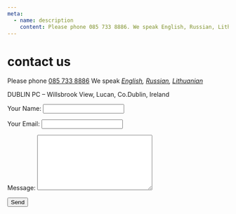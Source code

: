 ```yaml
---
meta:
  - name: description
    content: Please phone 085 733 8886. We speak English, Russian, Lithuanian. DUBLIN PC – Willsbrook View, Lucan, Co.Dublin, Ireland. Your Name (required).
---
```


# contact us 

Please phone [085 733 8886](tel:+353857338886)
We speak *[English](/), [Russian](/ru/), [Lithuanian](/lt/)*

DUBLIN PC – Willsbrook View, Lucan, Co.Dublin, Ireland

<form name="contact" method="POST" netlify>
  <p>
    <label>Your Name: <input type="text" name="name"></label>
  </p>
  <p>
    <label>Your Email: <input type="email" name="email"></label>
  </p>
  <p>
    <label>Message: <textarea rows="8" cols="30" name="message"></textarea></label>
  </p>
  <p>
    <button type="submit">Send</button>
  </p>
</form>